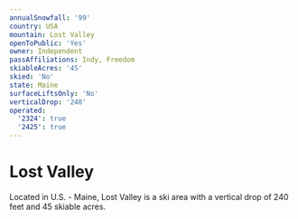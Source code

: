 ```yaml
---
annualSnowfall: '99'
country: USA
mountain: Lost Valley
openToPublic: 'Yes'
owner: Independent
passAffiliations: Indy, Freedom
skiableAcres: '45'
skied: 'No'
state: Maine
surfaceLiftsOnly: 'No'
verticalDrop: '240'
operated:
  '2324': true
  '2425': true
---
```



# Lost Valley

Located in U.S. - Maine, Lost Valley is a ski area with a vertical drop of 240 feet and 45 skiable acres.
